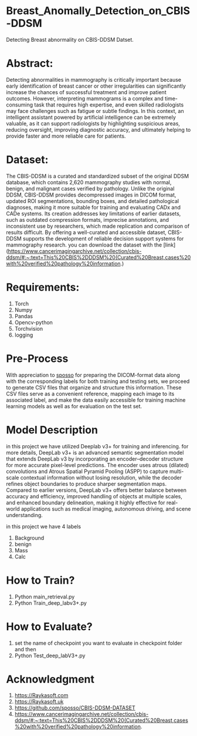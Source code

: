 # Breast_Anomally_Detection_on_CBIS-DDSM
Detecting Breast abnormality on CBIS-DDSM Datset.


# Abstract:

Detecting abnormalities in mammography is critically important because early identification of breast cancer or other irregularities can significantly increase the chances of successful treatment and improve patient outcomes. However, interpreting mammograms is a complex and time-consuming task that requires high expertise, and even skilled radiologists may face challenges such as fatigue or subtle findings. In this context, an intelligent assistant powered by artificial intelligence can be extremely valuable, as it can support radiologists by highlighting suspicious areas, reducing oversight, improving diagnostic accuracy, and ultimately helping to provide faster and more reliable care for patients.

# Dataset:

The CBIS-DDSM is a curated and standardized subset of the original DDSM database, which contains 2,620 mammography studies with normal, benign, and malignant cases verified by pathology. Unlike the original DDSM, CBIS-DDSM provides decompressed images in DICOM format, updated ROI segmentations, bounding boxes, and detailed pathological diagnoses, making it more suitable for training and evaluating CADx and CADe systems. Its creation addresses key limitations of earlier datasets, such as outdated compression formats, imprecise annotations, and inconsistent use by researchers, which made replication and comparison of results difficult. By offering a well-curated and accessible dataset, CBIS-DDSM supports the development of reliable decision support systems for mammography research. you can download the dataset with the [link](https://www.cancerimagingarchive.net/collection/cbis-ddsm/#:~:text=This%20CBIS%2DDDSM%20(Curated%20Breast,cases%20with%20verified%20pathology%20information.) 

# Requirements:
1) Torch
2) Numpy
3) Pandas
4) Opencv-python
5) Torchvision
6) logging


# Pre-Process

With appreciation to [sposso](https://github.com/sposso/CBIS-DDSM-DATASET) for preparing the DICOM-format data along with the corresponding labels for both training and testing sets, we proceed to generate CSV files that organize and structure this information. These CSV files serve as a convenient reference, mapping each image to its associated label, and make the data easily accessible for training machine learning models as well as for evaluation on the test set.

# Model Description

in this project we have utilized Deeplab v3+ for training and inferencing. for more details, DeepLab v3+ is an advanced semantic segmentation model that extends DeepLab v3 by incorporating an encoder–decoder structure for more accurate pixel-level predictions. The encoder uses atrous (dilated) convolutions and Atrous Spatial Pyramid Pooling (ASPP) to capture multi-scale contextual information without losing resolution, while the decoder refines object boundaries to produce sharper segmentation maps. Compared to earlier versions, DeepLab v3+ offers better balance between accuracy and efficiency, improved handling of objects at multiple scales, and enhanced boundary delineation, making it highly effective for real-world applications such as medical imaging, autonomous driving, and scene understanding.

in this project we have 4 labels
1) Background
2) benign
3) Mass
4) Calc
   

# How to Train?
1) Python main_retrieval.py
2) Python Train_deep_labv3+.py

# How to Evaluate?

1) set the name of checkpoint you want to evaluate in checkpoint folder and then
2) Python Test_deep_labV3+.py


# Acknowledgment
1) https://Raykasoft.com
2) https://Raykasoft.uk
3) https://github.com/sposso/CBIS-DDSM-DATASET
4) https://www.cancerimagingarchive.net/collection/cbis-ddsm/#:~:text=This%20CBIS%2DDDSM%20(Curated%20Breast,cases%20with%20verified%20pathology%20information.







